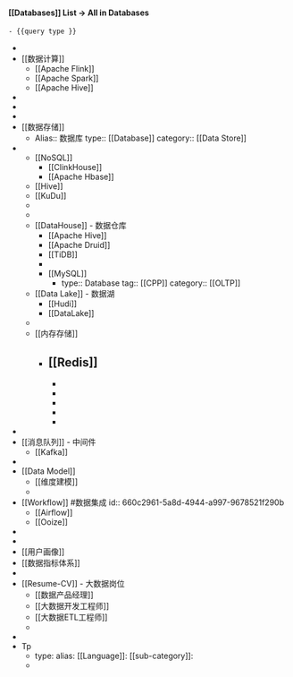 #### [[Databases]] List  -> All in Databases
	- {{query type }}
-
- [[数据计算]]
	- [[Apache Flink]]
	- [[Apache Spark]]
	- [[Apache Hive]]
-
-
-
- [[数据存储]]
	- Alias:: 数据库
	  type:: [[Database]]
	  category:: [[Data Store]]
-
	- [[NoSQL]]
		- [[ClinkHouse]]
		- [[Apache Hbase]]
	- [[Hive]]
	- [[KuDu]]
	-
	-
	- [[DataHouse]] - 数据仓库
		- [[Apache Hive]]
		- [[Apache Druid]]
		- [[TiDB]]
		-
		- [[MySQL]]
			- type:: Database
			  tag:: [[CPP]]
			  category:: [[OLTP]]
	- [[Data Lake]] - 数据湖
		- [[Hudi]]
		- [[DataLake]]
	-
	- [[内存存储]]
		- [[Redis]]
			-
			-
			-
			-
			-
			-
-
- [[消息队列]] - 中间件
	- [[Kafka]]
-
- [[Data Model]]
	- [[维度建模]]
	-
- [[Workflow]] #数据集成
  id:: 660c2961-5a8d-4944-a997-9678521f290b
	- [[Airflow]]
	- [[Ooize]]
-
-
- [[用户画像]]
- [[数据指标体系]]
-
- [[Resume-CV]] - 大数据岗位
	- [[数据产品经理]]
	- [[大数据开发工程师]]
	- [[大数据ETL工程师]]
	-
-
- Tp
	- type: 
	  alias: 
	  [[Language]]: 
	  [[sub-category]]:
	-